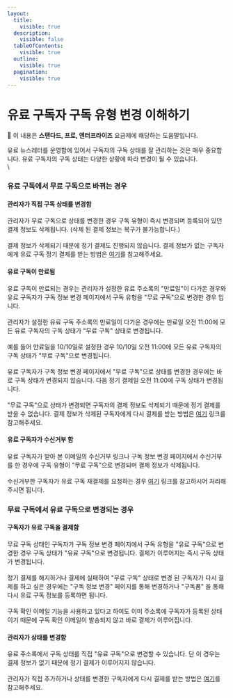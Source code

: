 ```yaml
---
layout:
  title:
    visible: true
  description:
    visible: false
  tableOfContents:
    visible: true
  outline:
    visible: true
  pagination:
    visible: true
---
```


# 유료 구독자 구독 유형 변경 이해하기

💬 이 내용은 **스탠다드, 프로, 엔터프라이즈** 요금제에 해당하는 도움말입니다.

&#x20;

유료 뉴스레터를 운영함에 있어서 구독자의 구독 상태를 잘 관리하는 것은 매우 중요합니다. 유료 구독자의 구독 상태는 다양한 상황에 따라 변경이 될 수 있습니다.\
\


### 유료 구독에서 무료 구독으로 바뀌는 경우 <a href="#h_6de9d8f77d" id="h_6de9d8f77d"></a>

#### **관리자가 직접 구독 상태를 변경함** <a href="#h_35bf135c0b" id="h_35bf135c0b"></a>

관리자가 무료 구독으로 상태를 변경한 경우 구독 유형이 즉시 변경되며 등록되어 있던 결제 정보도 삭제됩니다. (삭제 된 결제 정보는 복구가 불가능합니다.)\
\
결제 정보가 삭제되기 때문에 정기 결제도 진행되지 않습니다. 결제 정보가 없는 구독자에게 유료 구독 정기 결제를 받는 방법은 [여기](https://help.stibee.com/hc/ko/articles/4756481096335)를 참고해주세요.

&#x20;

#### **유료 구독이 만료됨** <a href="#h_a7fd5f8954" id="h_a7fd5f8954"></a>

유료 구독이 만료되는 경우는 관리자가 설정한 유료 주소록의 "만료일"이 다가온 경우와 유료 구독자가 구독 정보 변경 페이지에서 구독 유형을 "무료 구독"으로 변경한 경우 입니다.\
\
관리자가 설정한 유료 구독 주소록의 만료일이 다가온 경우에는 만료일 오전 11:00에 모든 유료 구독자의 구독 상태가 "무료 구독" 상태로 변경됩니다.\
\
예를 들어 만료일을 10/10일로 설정한 경우 10/10일 오전 11:00에 모든 유료 구독자의 구독 상태가 "무료 구독"으로 변경됩니다.\
\
유료 구독자가 구독 정보 변경 페이지에서 "무료 구독"으로 상태를 변경한 경우에는 바로 구독 상태가 변경되지 않습니다. 다음 정기 결제일 오전 11:00에 구독 상태가 변경됩니다.\
\
"무료 구독"으로 상태가 변경되면 구독자의 결제 정보도 삭제되기 때문에 정기 결제를 받을 수 없습니다. 결제 정보가 삭제된 구독자에게 다시 결제를 받는 방법은 [여기](https://help.stibee.com/hc/ko/articles/4756481096335) 링크를 참고해주세요.

&#x20;

#### **유료 구독자가 수신거부 함** <a href="#h_39fda87e06" id="h_39fda87e06"></a>

유료 구독자가 받아 본 이메일의 수신거부 링크나 구독 정보 변경 페이지에서 수신거부를 한 경우에 구독 유형이 "무료 구독"으로 변경되며 결제 정보가 삭제됩니다.\
\
수신거부한 구독자가 유료 구독 재결제를 요청하는 경우 [여기](https://help.stibee.com/hc/ko/articles/4756481096335) 링크를 참고하시어 처리해주시면 됩니다.

&#x20;

### 무료 구독에서 유료 구독으로 변경되는 경우 <a href="#h_167147f28f" id="h_167147f28f"></a>

#### **구독자가 유료 구독을 결제함** <a href="#h_71bdf7f931" id="h_71bdf7f931"></a>

무료 구독 상태인 구독자가 구독 정보 변경 페이지에서 구독 유형을 "유료 구독"으로 변경한 경우 구독 상태가 "유료 구독"으로 변경됩니다. 결제가 이루어지는 즉시 구독 상태가 변경됩니다.\
\
정기 결제를 해지하거나 결제에 실패하여 "무료 구독" 상태로 변경 된 구독자가 다시 결제를 하고 싶은 경우에는 "구독 정보 변경" 페이지를 통해 변경하거나 "구독폼" 을 통해 다시 유료 구독 정보를 등록하면 됩니다.\
\
구독 확인 이메일 기능을 사용하고 있다고 하여도 이미 주소록에 구독자가 등록된 상태이기 때문에 구독 확인 이메일이 발송되지 않고 바로 결제가 이루어집니다.

&#x20;

#### **관리자가 상태를 변경함** <a href="#h_0f223e9ff6" id="h_0f223e9ff6"></a>

유료 주소록에서 구독 상태를 직접 "유료 구독"으로 변경할 수 있습니다. 단 이 경우는 결제 정보가 없기 때문에 정기 결제가 이루어지지 않습니다.\
\
관리자가 직접 추가하거나 상태를 변경한 구독자에게 다시 결제를 받는 방법은 [여기](https://help.stibee.com/hc/ko/articles/4756488447503)를 참고해주세요.
